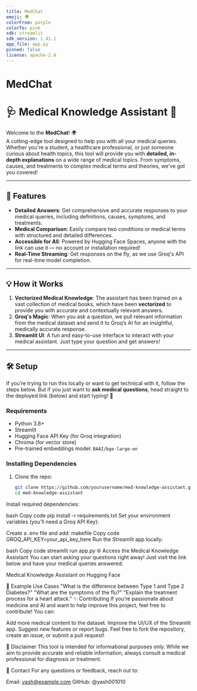 ```yaml
---
title: MedChat
emoji: 🌍
colorFrom: purple
colorTo: pink
sdk: streamlit
sdk_version: 1.41.1
app_file: app.py
pinned: false
license: apache-2.0
---
```

# MedChat
# 🩺 **Medical Knowledge Assistant** 🌟


Welcome to the **MedChat**! 🌍  
A cutting-edge tool designed to help you with all your medical queries. Whether you're a student, a healthcare professional, or just someone curious about health topics, this tool will provide you with **detailed, in-depth explanations** on a wide range of medical topics. From symptoms, causes, and treatments to complex medical terms and theories, we've got you covered!

---

## 🚀 **Features**

- **Detailed Answers**: Get comprehensive and accurate responses to your medical queries, including definitions, causes, symptoms, and treatments.
- **Medical Comparison**: Easily compare two conditions or medical terms with structured and detailed differences.
- **Accessible for All**: Powered by Hugging Face Spaces, anyone with the link can use it — no account or installation required!
- **Real-Time Streaming**: Get responses on the fly, as we use Groq's API for real-time model completion.

---

## 💡 **How it Works**

1. **Vectorized Medical Knowledge**: The assistant has been trained on a vast collection of medical books, which have been **vectorized** to provide you with accurate and contextually relevant answers.
2. **Groq's Magic**: When you ask a question, we pull relevant information from the medical dataset and send it to Groq’s AI for an insightful, medically accurate response.
3. **Streamlit UI**: A fun and easy-to-use interface to interact with your medical assistant. Just type your question and get answers!

---

## 🛠 **Setup**

If you’re trying to run this locally or want to get technical with it, follow the steps below. But if you just want to **ask medical questions**, head straight to the deployed link (below) and start typing! 🚀

### **Requirements**

- Python 3.8+
- Streamlit
- Hugging Face API Key (for Groq integration)
- Chroma (for vector store)
- Pre-trained embeddings model: `BAAI/bge-large-en`

### **Installing Dependencies**

1. Clone the repo:
   ```bash
   git clone https://github.com/yourusername/med-knowledge-assistant.git
   cd med-knowledge-assistant
Install required dependencies:

bash
Copy code
pip install -r requirements.txt
Set your environment variables (you’ll need a Groq API Key):

Create a .env file and add:
makefile
Copy code
GROQ_API_KEY=your_api_key_here
Run the Streamlit app locally:

bash
Copy code
streamlit run app.py
🌐 Access the Medical Knowledge Assistant
You can start asking your questions right away! Just visit the link below and have your medical queries answered:

Medical Knowledge Assistant on Hugging Face

🎉 Example Use Cases
"What is the difference between Type 1 and Type 2 Diabetes?"
"What are the symptoms of the flu?"
"Explain the treatment process for a heart attack."
✨ Contributing
If you’re passionate about medicine and AI and want to help improve this project, feel free to contribute! You can:

Add more medical content to the dataset.
Improve the UI/UX of the Streamlit app.
Suggest new features or report bugs.
Feel free to fork the repository, create an issue, or submit a pull request!

📝 Disclaimer
This tool is intended for informational purposes only. While we aim to provide accurate and reliable information, always consult a medical professional for diagnosis or treatment.

📱 Contact
For any questions or feedback, reach out to:

Email: yash@example.com
GitHub: @yash001010
